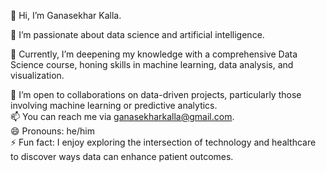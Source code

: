 👋 Hi, I’m Ganasekhar Kalla.

👀 I’m passionate about data science and artificial intelligence.

🌱 Currently, I’m deepening my knowledge with a comprehensive Data Science course, honing skills in machine learning, data analysis, and visualization.

💞️ I’m open to collaborations on data-driven projects, particularly those involving machine learning or predictive analytics.           
📫 You can reach me via ganasekharkalla@gmail.com.                                                                                                    
😄 Pronouns: he/him                                                                             
⚡ Fun fact: I enjoy exploring the intersection of technology and healthcare to discover ways data can enhance patient outcomes.
